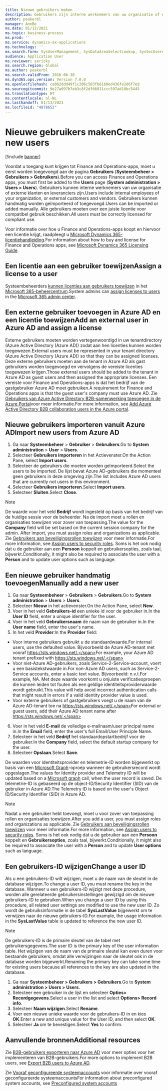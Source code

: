 ```yaml
---
title: Nieuwe gebruikers maken
description: Gebruikers zijn interne werknemers van uw organisatie of externe klanten en leveranciers, die toegang nodig hebben tot het systeem om hun taken uit te voeren.
author: peakerbl
manager: AnnBe
ms.date: 01/12/2021
ms.topic: business-process
ms.prod: ''
ms.service: dynamics-ax-applications
ms.technology: ''
ms.search.form: SysUserManagement, SysDataAreaSelectLookup, SysSecUserAddRoles, SysUserMSODSUserImport
audience: Application User
ms.reviewer: sericks
ms.search.region: Global
ms.author: peakerbl
ms.search.validFrom: 2016-06-30
ms.dyn365.ops.version: Version 7.0.0
ms.openlocfilehash: ca062ddd49f1c206c503fb6160ed436fe2d6f7e9
ms.sourcegitcommit: 9e27a097b7eb3c8f2df66011ccc597ad18bc5445
ms.translationtype: HT
ms.contentlocale: nl-NL
ms.lasthandoff: 01/13/2021
ms.locfileid: "4878652"
---
```

# <a name="create-new-users"></a><span data-ttu-id="2a0a7-103">Nieuwe gebruikers maken</span><span class="sxs-lookup"><span data-stu-id="2a0a7-103">Create new users</span></span>

[!include [banner](../../includes/banner.md)]

<span data-ttu-id="2a0a7-104">Voordat u toegang kunt krijgen tot Finance and Operations-apps, moet u eerst worden toegevoegd aan de pagina **Gebruikers** (**Systeembeheer \> Gebruikers \> Gebruikers**).</span><span class="sxs-lookup"><span data-stu-id="2a0a7-104">Before you can access Finance and Operations apps, you must first be added to the **Users** page (**System administration \> Users \> Users**).</span></span> <span data-ttu-id="2a0a7-105">Gebruikers kunnen interne werknemers van uw organisatie of externe klanten en leveranciers zijn.</span><span class="sxs-lookup"><span data-stu-id="2a0a7-105">Users include internal employees of your organization, or external customers and vendors.</span></span> <span data-ttu-id="2a0a7-106">Gebruikers kunnen handmatig worden geïmporteerd of toegevoegd.</span><span class="sxs-lookup"><span data-stu-id="2a0a7-106">Users can be imported or added manually.</span></span> <span data-ttu-id="2a0a7-107">Alle gebruikers moeten over een juiste licentie voor compatibel gebruik beschikken.</span><span class="sxs-lookup"><span data-stu-id="2a0a7-107">All users must be correctly licensed for compliant use.</span></span>

<span data-ttu-id="2a0a7-108">Voor informatie over hoe u Finance and Operations-apps koopt en hiervoor een licentie krijgt, raadpleegt u [Microsoft Dynamics 365-licentiehandleiding](https://go.microsoft.com/fwlink/?LinkId=866544&amp;clcid=0x409).</span><span class="sxs-lookup"><span data-stu-id="2a0a7-108">For information about how to buy and license for Finance and Operations apps, see [Microsoft Dynamics 365 Licensing Guide](https://go.microsoft.com/fwlink/?LinkId=866544&amp;clcid=0x409).</span></span>

## <a name="assign-a-license-to-a-user"></a><span data-ttu-id="2a0a7-109">Een licentie aan een gebruiker toewijzen</span><span class="sxs-lookup"><span data-stu-id="2a0a7-109">Assign a license to a user</span></span>
<span data-ttu-id="2a0a7-110">Systeembeheerders [kunnen licenties aan gebruikers toewijzen](https://docs.microsoft.com/office365/admin/subscriptions-and-billing/assign-licenses-to-users?view=o365-worldwide) in het [Microsoft 365-beheercentrum](https://docs.microsoft.com/office365/admin/admin-overview/about-the-admin-center?view=o365-worldwide).</span><span class="sxs-lookup"><span data-stu-id="2a0a7-110">System admins can [assign licenses to users](https://docs.microsoft.com/office365/admin/subscriptions-and-billing/assign-licenses-to-users?view=o365-worldwide) in the [Microsoft 365 admin center](https://docs.microsoft.com/office365/admin/admin-overview/about-the-admin-center?view=o365-worldwide).</span></span>

## <a name="add-an-external-user-in-azure-ad-and-assign-a-license"></a><span data-ttu-id="2a0a7-111">Een externe gebruiker toevoegen in Azure AD en een licentie toewijzen</span><span class="sxs-lookup"><span data-stu-id="2a0a7-111">Add an external user in Azure AD and assign a license</span></span> 
<span data-ttu-id="2a0a7-112">Externe gebruikers moeten worden vertegenwoordigd in uw tenantdirectory (Azure Active Directory (Azure AD)) zodat aan hen licenties kunnen worden toegewezen.</span><span class="sxs-lookup"><span data-stu-id="2a0a7-112">External users must be represented in your tenant directory (Azure Active Directory (Azure AD)) so that they can be assigned licenses.</span></span> <span data-ttu-id="2a0a7-113">Deze externe gebruikers moeten aan de tenant in Azure AD als gast gebruikers worden toegevoegd en vervolgens de vereiste licenties toegewezen krijgen.</span><span class="sxs-lookup"><span data-stu-id="2a0a7-113">Those external users should be added to the tenant in Azure AD as guest users and then assigned the appropriate licenses.</span></span> <span data-ttu-id="2a0a7-114">Een vereiste voor Finance and Operations-apps is dat het bedrijf van de gastgebruiker Azure AD moet gebruiken.</span><span class="sxs-lookup"><span data-stu-id="2a0a7-114">A requirement for Finance and Operations apps is that the guest user's company must use Azure AD.</span></span> <span data-ttu-id="2a0a7-115">Zie [Gebruikers van Azure Active Directory B2B-samenwerking toevoegen in de Azure Portal](https://docs.microsoft.com/azure/active-directory/b2b/add-users-administrator)voor meer informatie.</span><span class="sxs-lookup"><span data-stu-id="2a0a7-115">For more information, see [Add Azure Active Directory B2B collaboration users in the Azure portal](https://docs.microsoft.com/azure/active-directory/b2b/add-users-administrator).</span></span>

## <a name="import-new-users-from-azure-ad"></a><span data-ttu-id="2a0a7-116">Nieuwe gebruikers importeren vanuit Azure AD</span><span class="sxs-lookup"><span data-stu-id="2a0a7-116">Import new users from Azure AD</span></span> 
1. <span data-ttu-id="2a0a7-117">Ga naar **Systeembeheer** \> **Gebruiker** \> **Gebruikers**.</span><span class="sxs-lookup"><span data-stu-id="2a0a7-117">Go to **System administration** \> **User** \> **Users**.</span></span>
2. <span data-ttu-id="2a0a7-118">Selecteer **Gebruikers importeren** in het Actievenster.</span><span class="sxs-lookup"><span data-stu-id="2a0a7-118">On the Action Pane, select **Import users**.</span></span>
3. <span data-ttu-id="2a0a7-119">Selecteer de gebruikers die moeten worden geïmporteerd.</span><span class="sxs-lookup"><span data-stu-id="2a0a7-119">Select the users to be imported.</span></span> <span data-ttu-id="2a0a7-120">De lijst bevat Azure AD-gebruikers die momenteel geen gebruikers in deze omgeving zijn.</span><span class="sxs-lookup"><span data-stu-id="2a0a7-120">The list includes Azure AD users that are currently not users in this environment.</span></span>
4. <span data-ttu-id="2a0a7-121">Selecteer **Gebruikers importeren**.</span><span class="sxs-lookup"><span data-stu-id="2a0a7-121">Select **Import users**.</span></span>
5. <span data-ttu-id="2a0a7-122">Selecteer **Sluiten**.</span><span class="sxs-lookup"><span data-stu-id="2a0a7-122">Select **Close**.</span></span>

> [!NOTE]
> <span data-ttu-id="2a0a7-123">De waarde voor het veld **Bedrijf** wordt ingesteld op basis van het bedrijf van de huidige sessie voor de beheerder. Na de import moet u rollen en organisaties toewijzen voor zover van toepassing.</span><span class="sxs-lookup"><span data-stu-id="2a0a7-123">The value for the **Company** field will be set based on the current session company for the admin. After import, you must assign roles and organizations as applicable.</span></span> <span data-ttu-id="2a0a7-124">Zie [Gebruikers aan beveiligingsrollen toewijzen](assign-users-security-roles.md) voor meer informatie.</span><span class="sxs-lookup"><span data-stu-id="2a0a7-124">For more information, see [Assign users to security roles](assign-users-security-roles.md).</span></span> <span data-ttu-id="2a0a7-125">Soms is het ook nodig dat u de gebruiker aan een **Persoon** koppelt en gebruikersopties, zoals taal, bijwerkt.</span><span class="sxs-lookup"><span data-stu-id="2a0a7-125">Conditionally, it might also be required to associate the user with a **Person** and to update user options such as language.</span></span>

## <a name="manually-add-a-new-user"></a><span data-ttu-id="2a0a7-126">Een nieuwe gebruiker handmatig toevoegen</span><span class="sxs-lookup"><span data-stu-id="2a0a7-126">Manually add a new user</span></span>
1. <span data-ttu-id="2a0a7-127">Ga naar **Systeembeheer** \> **Gebruikers** \> **Gebruikers**.</span><span class="sxs-lookup"><span data-stu-id="2a0a7-127">Go to **System administration** \> **Users** \> **Users**.</span></span>
2. <span data-ttu-id="2a0a7-128">Selecteer **Nieuw** in het actievenster.</span><span class="sxs-lookup"><span data-stu-id="2a0a7-128">On the Action Pane, select **New**.</span></span>
3. <span data-ttu-id="2a0a7-129">Voer in het veld **Gebruikers-id** een unieke id voor de gebruiker in.</span><span class="sxs-lookup"><span data-stu-id="2a0a7-129">In the **User ID** field, enter a unique identifier for the user.</span></span>   
4. <span data-ttu-id="2a0a7-130">Voer in het veld **Gebruikersnaam** de naam van de gebruiker in.</span><span class="sxs-lookup"><span data-stu-id="2a0a7-130">In the **User name** field, enter the user's name.</span></span>  
5. <span data-ttu-id="2a0a7-131">In het veld **Provider**:</span><span class="sxs-lookup"><span data-stu-id="2a0a7-131">In the **Provider** field:</span></span>
 - <span data-ttu-id="2a0a7-132">Voor interne gebruikers gebruikt u de standaardwaarde.</span><span class="sxs-lookup"><span data-stu-id="2a0a7-132">For internal users, use the defaulted value.</span></span> <span data-ttu-id="2a0a7-133">Bijvoorbeeld de Azure AD-tenant met vooraf https://sts.windows.net/.</span><span class="sxs-lookup"><span data-stu-id="2a0a7-133">For example, your Azure AD tenant prefixed with https://sts.windows.net/.</span></span>  
 - <span data-ttu-id="2a0a7-134">Voor niet-Azure AD-gebruikers, zoals Service-2-Service-account, voert u een basistekstwaarde in.</span><span class="sxs-lookup"><span data-stu-id="2a0a7-134">For non-Azure AD users, such as Service-2-Service accounts, enter a basic text value.</span></span> <span data-ttu-id="2a0a7-135">Bijvoorbeeld: n.v.t.</span><span class="sxs-lookup"><span data-stu-id="2a0a7-135">For example, NA.</span></span> <span data-ttu-id="2a0a7-136">Met deze waarde voorkomt u onjuiste verificatieoproepen die kunnen leiden tot fouten als een geldige identiteitsproviderwaarde wordt gebruikt.</span><span class="sxs-lookup"><span data-stu-id="2a0a7-136">This value will help avoid incorrect authentication calls that might result in errors if a valid identity provider value is used.</span></span>  
 - <span data-ttu-id="2a0a7-137">Voor externe gebruikers of gastgebruikers voegt u de naam van de Azure AD-tenant toe na https://sts.windows.net/.</span><span class="sxs-lookup"><span data-stu-id="2a0a7-137">For external or guest users, add their Azure AD tenant name after https://sts.windows.net/.</span></span>
6. <span data-ttu-id="2a0a7-138">Voer in het veld **E-mail** de volledige e-mailnaam/user principal name in.</span><span class="sxs-lookup"><span data-stu-id="2a0a7-138">In the **Email** field, enter the user's full Email/User Principle Name.</span></span>  
7. <span data-ttu-id="2a0a7-139">Selecteer in het veld **Bedrijf** het standaardopstartbedrijf voor de gebruiker.</span><span class="sxs-lookup"><span data-stu-id="2a0a7-139">In the **Company** field, select the default startup company for the user.</span></span> 
8. <span data-ttu-id="2a0a7-140">Selecteer **Opslaan**.</span><span class="sxs-lookup"><span data-stu-id="2a0a7-140">Select **Save**.</span></span>

<span data-ttu-id="2a0a7-141">De waarden voor identiteitsprovider en telemetrie-ID worden bijgewerkt op basis van een [Microsoft Graph](https://docs.microsoft.com/graph/overview)-oproep wanneer de gebruikersrecord wordt opgeslagen.</span><span class="sxs-lookup"><span data-stu-id="2a0a7-141">The values for Identity provider and Telemetry ID will be updated based on a [Microsoft graph](https://docs.microsoft.com/graph/overview) call, when the user record is saved.</span></span> <span data-ttu-id="2a0a7-142">De telemetrie-ID is gebaseerd op de object-ID/Security Identifier (SID) van de gebruiker in Azure AD.</span><span class="sxs-lookup"><span data-stu-id="2a0a7-142">The Telemetry ID is based on the user's Object ID/Security Identifier (SID) in Azure AD.</span></span>

> [!NOTE]
> <span data-ttu-id="2a0a7-143">Nadat u een gebruiker hebt toevoegt, moet u voor zover van toepassing rollen en organisaties toewijzen.</span><span class="sxs-lookup"><span data-stu-id="2a0a7-143">After you add a user, you must assign roles and organizations as applicable.</span></span> <span data-ttu-id="2a0a7-144">Zie [Gebruikers aan beveiligingsrollen toewijzen](assign-users-security-roles.md) voor meer informatie.</span><span class="sxs-lookup"><span data-stu-id="2a0a7-144">For more information, see [Assign users to security roles](assign-users-security-roles.md).</span></span> <span data-ttu-id="2a0a7-145">Soms is het ook nodig dat u de gebruiker aan een **Persoon** koppelt en **Gebruikersopties**, zoals taal, bijwerkt.</span><span class="sxs-lookup"><span data-stu-id="2a0a7-145">Conditionally, it might also be required to associate the user with a **Person** and to update **User options** such as language.</span></span>

## <a name="change-a-user-id"></a><span data-ttu-id="2a0a7-146">Een gebruikers-ID wijzigen</span><span class="sxs-lookup"><span data-stu-id="2a0a7-146">Change a user ID</span></span>
<span data-ttu-id="2a0a7-147">Als u een gebruikers-ID wilt wijzigen, moet u de naam van de sleutel in de database wijzigen.</span><span class="sxs-lookup"><span data-stu-id="2a0a7-147">To change a user ID, you must rename the key in the database.</span></span> <span data-ttu-id="2a0a7-148">Wanneer u een gebruikers-ID wijzigt met deze procedure, worden alle gerelateerde gebruikersinstellingen gewijzigd om de nieuwe gebruikers-ID te gebruiken.</span><span class="sxs-lookup"><span data-stu-id="2a0a7-148">When you change a user ID by using this procedure, all related user settings are modified to use the new user ID.</span></span> <span data-ttu-id="2a0a7-149">Zo wordt de gebruiksinformatie in de tabel **SysLastValue** bijgewerkt om te verwijzen naar de nieuwe gebruikers-ID.</span><span class="sxs-lookup"><span data-stu-id="2a0a7-149">For example, the usage information in the **SysLastValue** table is updated to reference the new user ID.</span></span>

> [!NOTE]
> <span data-ttu-id="2a0a7-150">De gebruikers-ID is de primaire sleutel van de tabel met gebruikersgegevens.</span><span class="sxs-lookup"><span data-stu-id="2a0a7-150">The user ID is the primary key of the user information table.</span></span> <span data-ttu-id="2a0a7-151">Het wijzigen van de naam van de primaire sleutel kan even duren voor bestaande gebruikers, omdat alle verwijzingen naar de sleutel ook in de database worden bijgewerkt.</span><span class="sxs-lookup"><span data-stu-id="2a0a7-151">Renaming the primary key can take some time for existing users because all references to the key are also updated in the database.</span></span> 

1. <span data-ttu-id="2a0a7-152">Ga naar **Systeembeheer \> Gebruikers \> Gebruikers**.</span><span class="sxs-lookup"><span data-stu-id="2a0a7-152">Go to **System administration \> Users \> Users**.</span></span>
2. <span data-ttu-id="2a0a7-153">Selecteer een gebruiker in de lijst en selecteer **Opties\> Recordgegevens**.</span><span class="sxs-lookup"><span data-stu-id="2a0a7-153">Select a user in the list and select **Options\> Record info**.</span></span>
3. <span data-ttu-id="2a0a7-154">Selecteer **Naam wijzigen**.</span><span class="sxs-lookup"><span data-stu-id="2a0a7-154">Select **Rename**.</span></span>
4. <span data-ttu-id="2a0a7-155">Voer een nieuwe unieke waarde voor de gebruikers-ID in en kies **OK**.</span><span class="sxs-lookup"><span data-stu-id="2a0a7-155">Enter a new and unique value for the User ID, and then select **OK**.</span></span> 
5. <span data-ttu-id="2a0a7-156">Selecteer **Ja** om te bevestigen.</span><span class="sxs-lookup"><span data-stu-id="2a0a7-156">Select **Yes** to confirm.</span></span>

## <a name="additional-resources"></a><span data-ttu-id="2a0a7-157">Aanvullende bronnen</span><span class="sxs-lookup"><span data-stu-id="2a0a7-157">Additional resources</span></span>

<span data-ttu-id="2a0a7-158">Zie [B2B-gebruikers exporteren naar Azure AD](../implement-b2b.md) voor meer opties voor het implementeren van B2B-gebruikers.</span><span class="sxs-lookup"><span data-stu-id="2a0a7-158">For more options to implement B2B users, see [Export B2B users to Azure AD](../implement-b2b.md).</span></span>

<span data-ttu-id="2a0a7-159">Zie [Vooraf geconfigureerde systeemaccounts](../pre-configured-system-accounts.md) voor informatie over vooraf geconfigureerde systeemaccounts</span><span class="sxs-lookup"><span data-stu-id="2a0a7-159">For information about preconfigured system accounts, see [Preconfigured system accounts](../pre-configured-system-accounts.md)</span></span>
